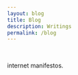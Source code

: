 ```yaml
---
layout: blog
title: Blog
description: Writings
permalink: /blog
---
```


<br/>

internet manifestos.
